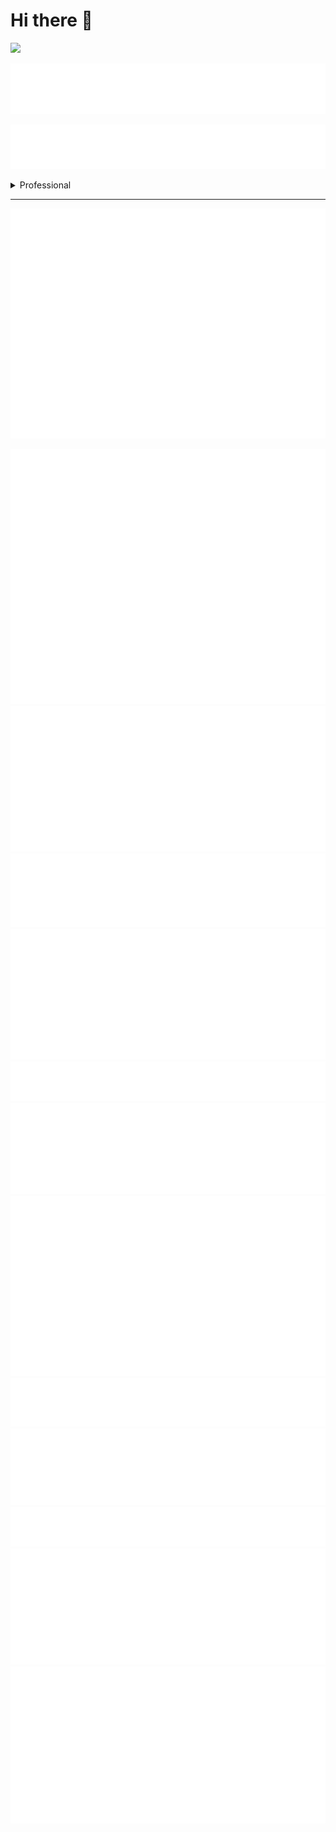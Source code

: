 # Hi there 👋


<!-- GitHub Metrics -->

![](https://komarev.com/ghpvc/?username=murtazanoori&style=for-the-badge&color=green)

![Image Alt Text](https://raw.githubusercontent.com/murtazanoori/murtazanoori/main/metrics/introduction.svg?raw=true)

![Image Alt Text](https://raw.githubusercontent.com/murtazanoori/murtazanoori/main/metrics.plugin.topics.svg)

<details>
  <summary>Professional</summary>

  - I hold a degree in Computer Science.
  - I have worked as an IT Administrator.
  - I currently work as a Freelancer on various projects.
</details>
<hr>


![Image Alt Text](https://raw.githubusercontent.com/murtazanoori/murtazanoori/main/metrics/metrics.repository.svg)


![Image Alt Text](https://raw.githubusercontent.com/murtazanoori/murtazanoori/main/metrics/achievements.svg)
![Image Alt Text](https://raw.githubusercontent.com/murtazanoori/murtazanoori/main/metrics/followup.svg)
![Image Alt Text](https://raw.githubusercontent.com/murtazanoori/murtazanoori/main/metrics/habits.svg)
![Image Alt Text](https://raw.githubusercontent.com/murtazanoori/murtazanoori/main/metrics/isocalendar.svg)
![Image Alt Text](https://raw.githubusercontent.com/murtazanoori/murtazanoori/main/metrics/leetcode.svg)
![Image Alt Text](https://raw.githubusercontent.com/murtazanoori/murtazanoori/main/metrics/lines.svg)
![Image Alt Text](https://raw.githubusercontent.com/murtazanoori/murtazanoori/main/metrics/pagespeed.svg)
![Image Alt Text](https://raw.githubusercontent.com/murtazanoori/murtazanoori/main/metrics/people.svg)
![Image Alt Text](https://raw.githubusercontent.com/murtazanoori/murtazanoori/main/metrics/reactions.svg)
![Image Alt Text](https://raw.githubusercontent.com/murtazanoori/murtazanoori/main/metrics/snippet.svg)
![Image Alt Text](https://raw.githubusercontent.com/murtazanoori/murtazanoori/main/metrics/stargazers.svg)
![Image Alt Text](https://raw.githubusercontent.com/murtazanoori/murtazanoori/main/metrics/stars.svg)






